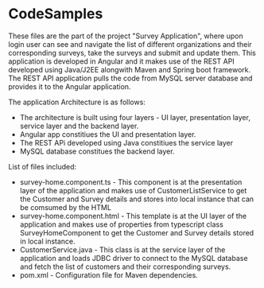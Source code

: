 # CodeSamples

These files are the part of the project "Survey Application", where upon login user can see and navigate the list of different organizations and their corresponding surveys, take the surveys and submit and update them. This application is developed in Angular and it makes use of the REST API developed using Java/J2EE alongwith Maven and Spring boot framework. The REST API application pulls the code from MySQL server database and provides it to the Angular application.

The application Architecture is as follows:
  * The architecture is built using four layers - UI layer, presentation layer, service layer and the backend layer.
  * Angular app constitiues the UI and presentation layer.
  * The REST APi developed using Java constitiues the service layer
  * MySQL database constitues the backend layer.
  
List of files included:
  * survey-home.component.ts -   This component is at the presentation layer of the application and makes use of                                                CustomerListService to get the Customer and Survey details and stores into local instance                                      that can be comsumed by the HTML
  * survey-home.component.html - This template is at the UI layer of the application and makes use of properties from                                          typescript class SurveyHomeComponent to get the Customer and Survey details stored in local                                    instance.
  * CustomerService.java -       This class is at the service layer of the application and loads JDBC driver to connect to the                                  MySQL database and fetch the list of customers and their corresponding surveys.
  * pom.xml -                    Configuration file for Maven dependencies.
